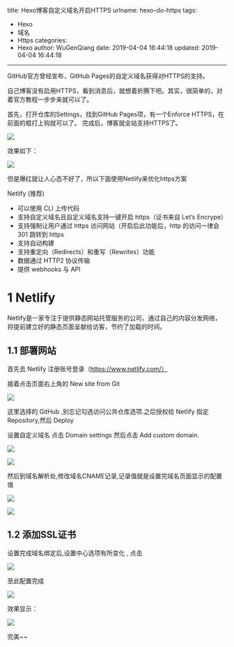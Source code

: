title: Hexo博客自定义域名开启HTTPS
urlname: hexo-do-https
tags:
  - Hexo
  - 域名
  - Https
categories:
  - Hexo
author: WuGenQiang
date: 2019-04-04 16:44:18
updated: 2019-04-04 16:44:18
---

GitHub官方曾经宣布，GitHub Pages的自定义域名获得对HTTPS的支持。

<!--more-->

自己博客没有启用HTTPS，看到消息后，就想着折腾下吧。其实，很简单的，对着官方教程一步步来就可以了。

首先，打开仓库的Settings，找到GitHub Pages项，有一个Enforce HTTPS，在前面的框打上钩就可以了。
完成后，博客就全站支持HTTPS了。


![](https://raw.githubusercontent.com/wugenqiang/picGo/master/pictures/20190404165057.png)

效果如下：

![](https://raw.githubusercontent.com/wugenqiang/picGo/master/pictures/20190404165246.png)

但是爆红就让人心态不好了，所以下面使用Netlify来优化https方案

Netlify (推荐)
* 可以使用 CLI 上传代码
* 支持自定义域名且自定义域名支持一键开启 https（证书来自 Let’s Encrype）
* 支持强制让用户通过 https 访问网站（开启后此功能后，http 的访问一律会 301 跳转到 https
* 支持自动构建
* 支持重定向（Redirects）和重写（Rewrites）功能
* 数据通过 HTTP2 协议传输
* 提供 webhooks 与 API

# 1 Netlify
Netlify是一家专注于提供静态网站托管服务的公司，通过自己的内容分发网络，将提前建立好的静态页面呈献给访客，节约了加载的时间。
## 1.1 部署网站

首先去 Netlify 注册账号登录（https://www.netlify.com/）

接着点击页面右上角的 New site from Git

![](https://raw.githubusercontent.com/wugenqiang/picGo/master/pictures/20190404170805.png)

这里选择的 GitHub ,别忘记勾选访问公共仓库选项.之后授权给 Netlify 指定Repository,然后 Deploy

设置自定义域名
点击 Domain settings 然后点击 Add custom domain.

![](https://raw.githubusercontent.com/wugenqiang/picGo/master/pictures/20190404171035.png)

![](https://raw.githubusercontent.com/wugenqiang/picGo/master/pictures/20190404171134.png)

然后到域名解析处,修改域名CNAME记录,记录值就是设置完域名页面显示的配置值

![](https://raw.githubusercontent.com/wugenqiang/picGo/master/pictures/20190404172505.png)

![](https://raw.githubusercontent.com/wugenqiang/picGo/master/pictures/20190404172429.png)

## 1.2 添加SSL证书
设置完成域名绑定后,设置中心选项有所变化 , 点击

![](https://raw.githubusercontent.com/wugenqiang/picGo/master/pictures/20190404173233.png)

至此配置完成

![](https://raw.githubusercontent.com/wugenqiang/picGo/master/pictures/20190404173821.png)

效果显示：

![](https://raw.githubusercontent.com/wugenqiang/picGo/master/pictures/20190404174519.png)

完美~~
